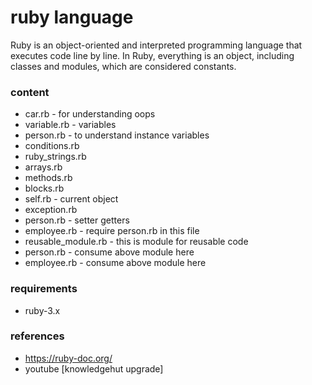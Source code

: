 # ruby language
Ruby is an object-oriented and interpreted programming language that executes code line by line. In Ruby, everything is an object, including classes and modules, which are considered constants.

### content
- car.rb - for understanding oops
- variable.rb - variables
- person.rb - to understand instance variables
- conditions.rb
- ruby_strings.rb
- arrays.rb
- methods.rb
- blocks.rb
- self.rb - current object
- exception.rb
- person.rb - setter getters
- employee.rb - require person.rb in this file
- reusable_module.rb - this is module for reusable code
- person.rb - consume above module here
- employee.rb - consume above module here

### requirements
- ruby-3.x

### references
- https://ruby-doc.org/
- youtube [knowledgehut upgrade]